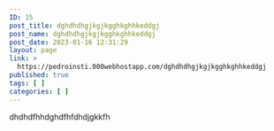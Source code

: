 ```yaml
---
ID: 15
post_title: dghdhdhgjkgjkgghkghhkeddgj
post_name: dghdhdhgjkgjkgghkghhkeddgj
post_date: 2023-01-16 12:31:29
layout: page
link: >
  https://pedroinsti.000webhostapp.com/dghdhdhgjkgjkgghkghhkeddgj
published: true
tags: [ ]
categories: [ ]
---
```

<!-- wp:paragraph -->
<p>dhdhdfhhdghdfhfdhdjgkkfh</p>
<!-- /wp:paragraph -->